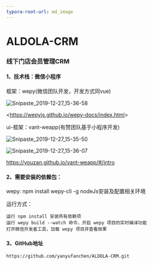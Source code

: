```yaml
---
typora-root-url: md_image
---
```


# ALDOLA-CRM

### 线下门店会员管理CRM

#### 1、技术栈：微信小程序

框架：wepy(微信团队开发，开发方式同vue)

![Snipaste_2019-12-27_15-36-58](/Snipaste_2019-12-27_15-36-58.png)

<<https://wepyjs.github.io/wepy-docs/index.html>>

ui-框架：vant-weapp(有赞团队基于小程序开发)

![Snipaste_2019-12-27_15-35-50](/Snipaste_2019-12-27_15-35-50.png)

![Snipaste_2019-12-27_15-36-07](/Snipaste_2019-12-27_15-36-07.png)

<https://youzan.github.io/vant-weapp/#/intro>

#### 2、需要安装的依赖包：

 wepy: npm install wepy-cli -g
 nodeJs安装及配置相关环境

运行方式：

```
运行 npm install 安装所有依赖项
运行 wepy build --watch 命令，开启 wepy 项目的实时编译功能
打开微信开发者工具，加载 wepy 项目并查看效果
```

#### 3、GitHub地址

```
https://github.com/yanyufanchen/ALDOLA-CRM.git
```



